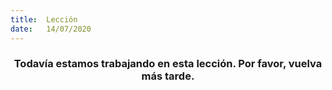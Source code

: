 ```yaml
---
title:  Lección
date:   14/07/2020
---
```


### <center>Todavía estamos trabajando en esta lección. Por favor, vuelva más tarde.</center>